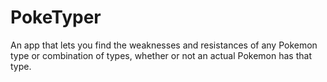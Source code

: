 # PokeTyper
An app that lets you find the weaknesses and resistances of any Pokemon type or combination of types, whether or not an actual Pokemon has that type.
